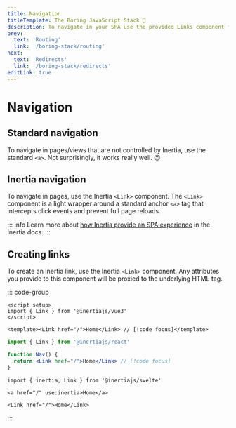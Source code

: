 ```yaml
---
title: Navigation
titleTemplate: The Boring JavaScript Stack 🥱
description: To navigate in your SPA use the provided Links component for your UI framework.
prev:
  text: 'Routing'
  link: '/boring-stack/routing'
next:
  text: 'Redirects'
  link: '/boring-stack/redirects'
editLink: true
---
```


# Navigation

## Standard navigation

To navigate in pages/views that are not controlled by Inertia, use the standard `<a>`. Not surprisingly, it works really well. :wink:

## Inertia navigation

To navigate in pages, use the Inertia `<Link>` component. The `<Link>` component is a light wrapper around a standard anchor `<a>` tag that intercepts click events and prevent full page reloads.

::: info
Learn more about [how Inertia provide an SPA experience](https://inertiajs.com/how-it-works) in the Inertia docs.
:::

## Creating links

To create an Inertia link, use the Inertia `<Link>` component. Any attributes you provide to this component will be proxied to the underlying HTML tag.

::: code-group

```vue [Vue]
<script setup>
import { Link } from '@inertiajs/vue3'
</script>

<template><Link href="/">Home</Link> // [!code focus]</template>
```

```jsx [React]
import { Link } from '@inertiajs/react'

function Nav() {
  return <Link href="/">Home</Link> // [!code focus]
}
```

```svelte [Svelte]
import { inertia, Link } from '@inertiajs/svelte'

<a href="/" use:inertia>Home</a>

<Link href="/">Home</Link>
```

:::
